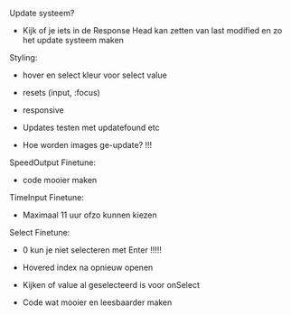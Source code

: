 Update systeem?
- Kijk of je iets in de Response Head kan zetten van last modified en zo het update systeem maken

Styling:
- hover en select kleur voor select value
- resets (input, :focus)
- responsive

- Updates testen met updatefound etc
- Hoe worden images ge-update?                !!!

SpeedOutput Finetune:
- code mooier maken

TimeInput Finetune:
- Maximaal 11 uur ofzo kunnen kiezen

Select Finetune:
- 0 kun je niet selecteren met Enter             !!!!!

- Hovered index na opnieuw openen
- Kijken of value al geselecteerd is voor onSelect
- Code wat mooier en leesbaarder maken